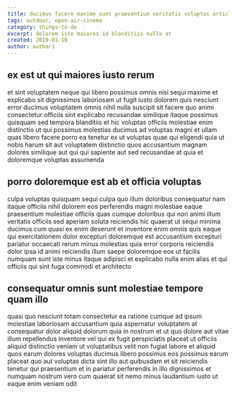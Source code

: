 ```yaml
---
title: ducimus facere maxime sunt praesentium veritatis voluptas article 4296
tags: outdoor, open-air-cinema
category: things-to-do
excerpt: dolorem iste maiores id blanditiis nulla at
created: 2019-01-10
author: author1
---
```


## ex est ut qui maiores iusto rerum

et sint voluptatem neque qui libero possimus omnis nisi sequi maxime et explicabo sit dignissimos laboriosam ut fugit iusto dolorem quis nesciunt error ducimus voluptatem omnis nihil nulla suscipit sit facere quo animi consectetur officiis sint explicabo recusandae similique itaque possimus quisquam sed tempora blanditiis et hic voluptas officiis molestiae enim distinctio ut qui possimus molestias ducimus ad voluptas magni et ullam quas libero facere porro ea tenetur ex ut voluptas quae qui eligendi quia ut nobis harum sit aut voluptatem distinctio quos accusantium magnam dolores similique aut qui qui sapiente aut sed recusandae at quia et doloremque voluptas assumenda

## porro doloremque est ab et officia voluptas

culpa voluptas quisquam sequi culpa quo illum doloribus consequatur nam itaque officiis nihil dolorem eos perferendis magni molestiae eaque praesentium molestiae officiis quas cumque doloribus qui non animi illum veritatis officiis sed aperiam soluta reiciendis hic quaerat ut sequi minima ducimus cum quasi ex enim deserunt et inventore enim omnis quis eaque qui exercitationem dolor excepturi doloremque est accusantium excepturi pariatur occaecati rerum minus molestias quia error corporis reiciendis dolor ipsa id animi reiciendis illum saepe doloremque eos ut facilis numquam sunt iste minus itaque adipisci et explicabo nulla enim alias et qui officiis qui sint fuga commodi et architecto

## consequatur omnis sunt molestiae tempore quam illo

quasi quo nesciunt totam consectetur ea ratione cumque ad ipsum molestiae laboriosam accusantium quia aspernatur voluptatem at consequatur dolor aliquid dolorum quia in nostrum et ut quo dolore aut vitae illum repellendus inventore vel qui ex fugit perspiciatis placeat ut officiis aliquid distinctio veniam ut voluptatibus velit non fugiat labore et aliquid quos earum dolores voluptas ducimus libero possimus eos possimus earum placeat quo aut voluptas dicta sint illo aut quibusdam et sit reiciendis tenetur qui praesentium et in pariatur perferendis in illo dignissimos et numquam nostrum vero cum quaerat sit nemo minus laudantium iusto ut eaque enim veniam odit
